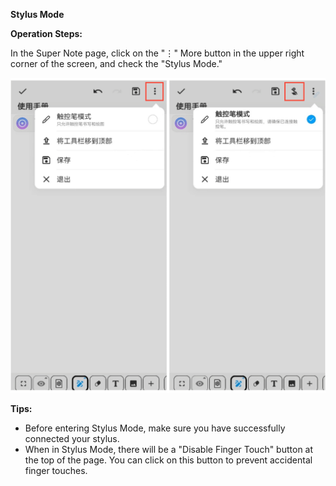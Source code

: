 **Stylus Mode**

**Operation Steps:**

In the Super Note page, click on the "⋮" More button in the upper right corner of the screen, and check the "Stylus Mode."

![Stylus Mode](imgs/stylus_mode.png)

**Tips:**
- Before entering Stylus Mode, make sure you have successfully connected your stylus.
- When in Stylus Mode, there will be a "Disable Finger Touch" button at the top of the page. You can click on this button to prevent accidental finger touches.
